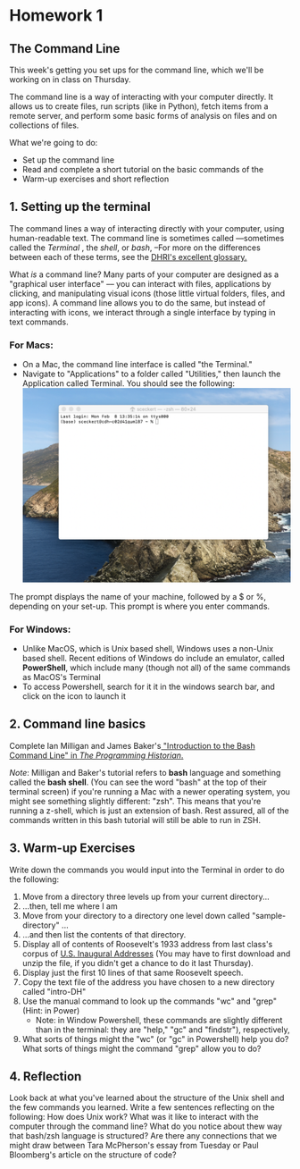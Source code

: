 # Homework 1

## The Command Line

This week's getting you set ups for the command line, which we'll be working on in class on Thursday.

The command line is a way of interacting with your computer directly. It allows us to create files, run scripts (like in Python), fetch items from a remote server,  and perform some basic forms of analysis on files and on collections of files.

What we're going to do:

- Set up the command line
- Read and complete a short tutorial on the basic commands of the 
- Warm-up exercises and short reflection

## 1. Setting up the terminal

The command lines a  way of interacting directly with your computer, using human-readable text. The command line is sometimes called ––sometimes called the *Terminal* , the *shell*, or *bash*, –For more on the differences between each of these terms, see the [DHRI's excellent glossary.](https://github.com/DHRI-Curriculum/glossary/blob/v2.0/terms/command-line.md)

What *is* a command line? Many parts of your computer are designed as a "graphical user interface" –– you can interact with files, applications by clicking, and manipulating visual icons (those little virtual folders, files, and app icons). A command line allows you to do the same, but instead of interacting with icons, we interact through a single interface by typing in text commands.


### For Macs:

- On a Mac, the command line interface is called "the Terminal." 
- Navigate to "Applications" to a folder called "Utilities," then launch the Application called Terminal.  You should see the following:
![image](images/Mac-terminal.png)

The prompt displays the name of your machine, followed by a $ or %, depending on your set-up. This prompt is where you enter commands.

### For Windows:

- Unlike MacOS, which is Unix based shell, Windows uses a non-Unix based shell. Recent editions of Windows do include an emulator, called **PowerShell**, which include many (though not all) of the same commands as MacOS's Terminal
- To access Powershell, search for it it in the windows search bar, and click on the icon to launch it



## 2. Command line basics

Complete Ian Milligan and James Baker's[ "Introduction to the Bash Command Line" in *The Programming Historian*.](https://programminghistorian.org/en/lessons/intro-to-bash)

*Note*: Milligan and Baker's tutorial refers to **bash** language and something called the **bash shell**. (You can see the word "bash" at the top of their terminal screen) if you're running a Mac with a newer operating system, you might see something slightly different: "zsh". This means that you're running a z-shell, which is just an extension of bash. Rest assured, all of the commands written in this bash tutorial will still be able to run in ZSH.

## 3. Warm-up Exercises

Write down the commands you would input into the Terminal in order to do the following:

1. Move from a directory three levels up from your current directory...
2. ...then, tell me where I am
3. Move from your directory to a directory one level down called "sample-directory" ...
4. ...and then list the contents of that directory.
5. Display all of contents of Roosevelt's 1933 address from last class's corpus of [U.S. Inaugural Addresses](https://melaniewalsh.github.io/Intro-Cultural-Analytics/_downloads/b0f5605a8148b7b96b46cb1946f6d34e/US_Inaugural_Addresses.zip) (You may have to first download and unzip the file, if you didn't get a chance to do it last Thursday).
6. Display just the first 10 lines of that same Roosevelt speech.
7. Copy the text file of the address you have chosen to a new directory called "intro-DH"
8. Use the manual command to look up the commands "wc" and "grep"  (Hint: in Power)
	- Note:  in Window Powershell, these commands are slightly different than in the terminal: they are "help,"  "gc" and "findstr"), respectively, 
9. What sorts of things might the "wc" (or "gc" in Powershell) help you do? What sorts of things might the command "grep" allow you to do?


## 4. Reflection


Look back at what you've learned about the structure of the Unix shell and the few commands you learned. Write a few sentences reflecting on the following: How does Unix work? What was it like to interact with the computer through the command line? What do you notice about thew way that bash/zsh language is structured? Are there any connections that we might draw between Tara McPherson's essay from Tuesday or Paul Bloomberg's article on the structure of code?